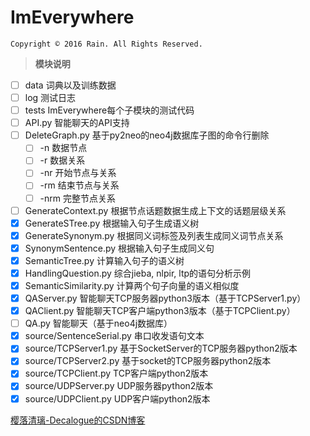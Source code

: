 # ImEverywhere
`Copyright © 2016 Rain. All Rights Reserved. `

> **模块说明** 

- [ ] data 词典以及训练数据
- [ ] log 测试日志
- [ ] tests ImEverywhere每个子模块的测试代码
- [ ] API.py 智能聊天的API支持
- [ ] DeleteGraph.py 基于py2neo的neo4j数据库子图的命令行删除
    - [ ] -n 数据节点
    - [ ] -r 数据关系
    - [ ] -nr 开始节点与关系
    - [ ] -rm 结束节点与关系
    - [ ] -nrm 完整节点关系
- [ ] GenerateContext.py 根据节点话题数据生成上下文的话题层级关系
- [x] GenerateSTree.py 根据输入句子生成语义树
- [x] GenerateSynonym.py 根据同义词标签及列表生成同义词节点关系
- [x] SynonymSentence.py 根据输入句子生成同义句
- [x] SemanticTree.py 计算输入句子的语义树
- [x] HandlingQuestion.py 综合jieba, nlpir, ltp的语句分析示例
- [x] SemanticSimilarity.py 计算两个句子向量的语义相似度
- [x] QAServer.py 智能聊天TCP服务器python3版本（基于TCPServer1.py）
- [x] QAClient.py 智能聊天TCP客户端python3版本（基于TCPClient.py）
- [ ] QA.py 智能聊天（基于neo4j数据库）
- [x] source/SentenceSerial.py 串口收发语句文本
- [x] source/TCPServer1.py 基于SocketServer的TCP服务器python2版本
- [x] source/TCPServer2.py 基于socket的TCP服务器python2版本
- [x] source/TCPClient.py TCP客户端python2版本
- [x] source/UDPServer.py UDP服务器python2版本
- [x] source/UDPClient.py UDP客户端python2版本

[樱落清璃-Decalogue的CSDN博客](https://www.decalogue.cn)
